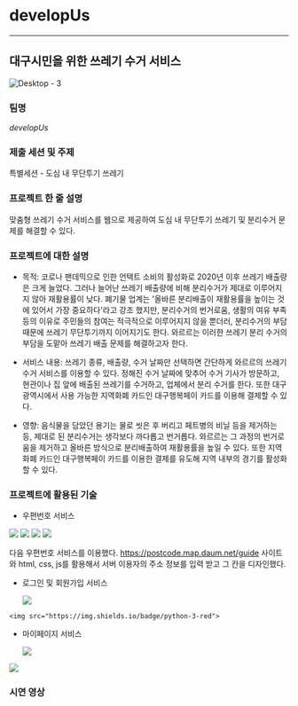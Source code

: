# developUs
---
## 대구시민을 위한 쓰레기 수거 서비스
![Desktop - 3](https://user-images.githubusercontent.com/81808787/192131075-4b080f3c-7acd-49af-99c5-0b1e0e9bf623.png)

### 팀명
_developUs_


### 제출 세션 및 주제
특별세션 - 도심 내 무단투기 쓰레기


### 프로젝트 한 줄 설명
맞춤형 쓰레기 수거 서비스를 웹으로 제공하여 도심 내 무단투기 쓰레기 및 분리수거 문제를 해결할 수 있다.


### 프로젝트에 대한 설명
  - 목적: 코로나 팬데믹으로 인한 언택트 소비의 활성화로 2020년 이후 쓰레기 배출량은 크게 늘었다. 그러나 늘어난 쓰레기 배출량에 비해 분리수거가 제대로 이루어지지 않아 재활용률이 낮다. 폐기물 업계는 '올바른 분리배출이 재활용률을 높이는 것에 있어서 가장 중요하다'라고 강조 했지만, 분리수거의 번거로움, 생활의 여유 부족 등의 이유로 주민들의 참여는 적극적으로 이루어지지 않을 뿐더러, 분리수거의 부담 때문에 쓰레기 무단투기까지 이어지기도 한다. 와르르는 이러한 쓰레기 분리 수거의 부담을 도맡아 쓰레기 배출 문제를 해결하고자 한다.
  
  - 서비스 내용: 쓰레기 종류, 배출량, 수거 날짜만 선택하면 간단하게 와르르의 쓰레기 수거 서비스를 이용할 수 있다. 정해진 수거 날짜에 맞추어 수거 기사가 방문하고, 현관이나 집 앞에 배출된 쓰레기를 수거하고, 업체에서 분리 수거를 한다. 또한 대구광역시에서 사용 가능한 지역화폐 카드인 대구행복페이 카드를 이용해 결제할 수 있다.
  
  - 영향: 음식물을 담았던 용기는 물로 씻은 후 버리고 페트병의 비닐 등을 제거하는 등, 제대로 된 분리수거는 생각보다 까다롭고 번거롭다. 와르르는 그 과정의 번거로움을 제거하고 올바른 방식으로 분리배출하여 재활용률을 높일 수 있다. 또한 지역화폐 카드인 대구행복페이 카드를 이용한 결제를 유도해 지역 내부의 경기를 활성화할 수 있다.


### 프로젝트에 활용된 기술

  - 우편번호 서비스
  <img src="https://img.shields.io/badge/kakao-FFCD00?style=for-the-badge&logo=kakao&logoColor=white">
   <img src="https://img.shields.io/badge/html5-E34F26?style=for-the-badge&logo=html5&logoColor=white">
   <img src="https://img.shields.io/badge/css3-1572B6?style=for-the-badge&logo=css3&logoColor=white">
   <img src="https://img.shields.io/badge/Javascript-F7DF1E?style=for-the-badge&logo=Javascript&logoColor=white">
     
   다음 우편번호 서비스를 이용했다. https://postcode.map.daum.net/guide 사이트와 html, css, js를 활용해서 서버 이용자의 주소 정보를 입력 받고 그 칸을 디자인했다. 
          
          
   - 로그인 및 회원가입 서비스
   
     <img src="https://img.shields.io/badge/Flask-000000?style=for-the-badge&logo=Flask&logoColor=white">
    <img src="https://img.shields.io/badge/python-3-red">
     
   - 마이페이지 서비스
     
     <img src="https://img.shields.io/badge/Flask-000000?style=for-the-badge&logo=Flask&logoColor=white">
<img src="https://img.shields.io/badge/python-3-red">

     

      
    
     
     
### 시연 영상
